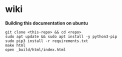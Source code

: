 
# wiki

**Building this documentation on ubuntu**
```
git clone <this-repo> && cd <repo>
sudo apt update && sudo apt install -y python3-pip
sudo pip3 install -r requirements.txt
make html
open _build/html/index.html
```

